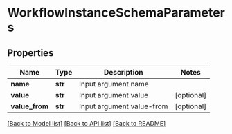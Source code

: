 # WorkflowInstanceSchemaParameters

## Properties
Name | Type | Description | Notes
------------ | ------------- | ------------- | -------------
**name** | **str** | Input argument name | 
**value** | **str** | Input argument value | [optional] 
**value_from** | **str** | Input argument value-from | [optional] 

[[Back to Model list]](../README.md#documentation-for-models) [[Back to API list]](../README.md#documentation-for-api-endpoints) [[Back to README]](../README.md)


